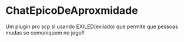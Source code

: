 # ChatEpicoDeAproxmidade
Um plugin pro scp sl usando EXILED(exilado) que permite que pessoas mudas se comuniquem no jogo!!
